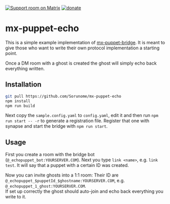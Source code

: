 [![Support room on Matrix](https://img.shields.io/matrix/mx-puppet-bridge:sorunome.de.svg?label=%23mx-puppet-bridge%3Asorunome.de&logo=matrix&server_fqdn=sorunome.de)](https://matrix.to/#/#mx-puppet-bridge:sorunome.de) [![donate](https://liberapay.com/assets/widgets/donate.svg)](https://liberapay.com/Sorunome/donate)

# mx-puppet-echo
This is a simple example implementation of [mx-puppet-bridge](https://github.com/Sorunome/mx-puppet-bridge).
It is meant to give those who want to write their own protocol implementation a starting point.

Once a DM room with a ghost is created the ghost will simply echo back everything written.

## Installation
```bash
git pull https://github.com/Sorunome/mx-puppet-echo
npm install
npm run build
```
Next copy the `sample.config.yaml` to `config.yaml`, edit it and then run `npm run start -- -r` to generate a registration file.
Register that one with synapse and start the bridge with `npm run start`.

## Usage
First you create a room with the bridge bot (`@_echopuppet_bot:YOURSERVER.COM`). Next you type `link <name>`, e.g. `link test`.
It will say that a puppet with a certain ID was created.

Now you can invite ghosts into a 1:1 room: Their ID are `@_echopuppet_$puppetId_$ghostname:YOURSERVER.COM`, e.g. `@_echopuppet_1_ghost:YOURSERVER.COM`.  
If set up correctly the ghost should auto-join and echo back everything you write to it.
